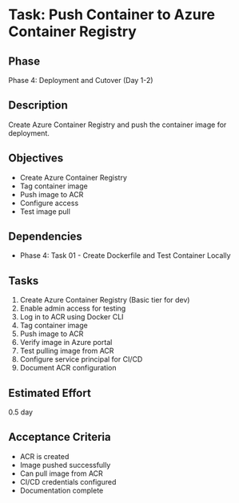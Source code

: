# Task: Push Container to Azure Container Registry

## Phase
Phase 4: Deployment and Cutover (Day 1-2)

## Description
Create Azure Container Registry and push the container image for deployment.

## Objectives
- Create Azure Container Registry
- Tag container image
- Push image to ACR
- Configure access
- Test image pull

## Dependencies
- Phase 4: Task 01 - Create Dockerfile and Test Container Locally

## Tasks
1. Create Azure Container Registry (Basic tier for dev)
2. Enable admin access for testing
3. Log in to ACR using Docker CLI
4. Tag container image
5. Push image to ACR
6. Verify image in Azure portal
7. Test pulling image from ACR
8. Configure service principal for CI/CD
9. Document ACR configuration

## Estimated Effort
0.5 day

## Acceptance Criteria
- ACR is created
- Image pushed successfully
- Can pull image from ACR
- CI/CD credentials configured
- Documentation complete
